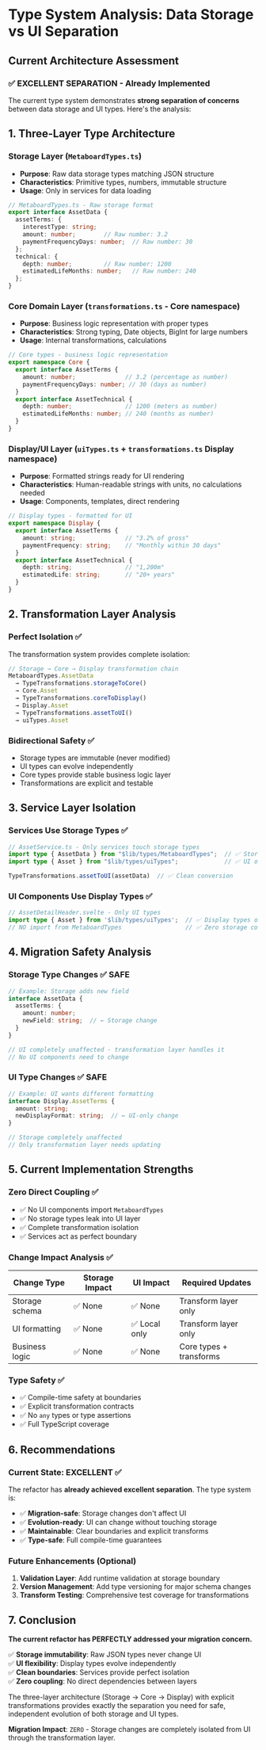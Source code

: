 # Type System Analysis: Data Storage vs UI Separation

## Current Architecture Assessment

### ✅ **EXCELLENT SEPARATION** - Already Implemented

The current type system demonstrates **strong separation of concerns** between data storage and UI types. Here's the analysis:

## 1. Three-Layer Type Architecture

### **Storage Layer** (`MetaboardTypes.ts`)
- **Purpose**: Raw data storage types matching JSON structure
- **Characteristics**: Primitive types, numbers, immutable structure
- **Usage**: Only in services for data loading

```typescript
// MetaboardTypes.ts - Raw storage format
export interface AssetData {
  assetTerms: {
    interestType: string;
    amount: number;        // Raw number: 3.2
    paymentFrequencyDays: number;  // Raw number: 30
  };
  technical: {
    depth: number;         // Raw number: 1200
    estimatedLifeMonths: number;   // Raw number: 240
  };
}
```

### **Core Domain Layer** (`transformations.ts` - Core namespace)
- **Purpose**: Business logic representation with proper types
- **Characteristics**: Strong typing, Date objects, BigInt for large numbers
- **Usage**: Internal transformations, calculations

```typescript
// Core types - business logic representation
export namespace Core {
  export interface AssetTerms {
    amount: number;              // 3.2 (percentage as number)
    paymentFrequencyDays: number; // 30 (days as number)
  }
  export interface AssetTechnical {
    depth: number;               // 1200 (meters as number)
    estimatedLifeMonths: number; // 240 (months as number)
  }
}
```

### **Display/UI Layer** (`uiTypes.ts` + `transformations.ts` Display namespace)
- **Purpose**: Formatted strings ready for UI rendering
- **Characteristics**: Human-readable strings with units, no calculations needed
- **Usage**: Components, templates, direct rendering

```typescript
// Display types - formatted for UI
export namespace Display {
  export interface AssetTerms {
    amount: string;              // "3.2% of gross"
    paymentFrequency: string;    // "Monthly within 30 days"
  }
  export interface AssetTechnical {
    depth: string;               // "1,200m"
    estimatedLife: string;       // "20+ years"
  }
}
```

## 2. Transformation Layer Analysis

### **Perfect Isolation** ✅
The transformation system provides complete isolation:

```typescript
// Storage → Core → Display transformation chain
MetaboardTypes.AssetData 
  → TypeTransformations.storageToCore() 
  → Core.Asset 
  → TypeTransformations.coreToDisplay() 
  → Display.Asset 
  → TypeTransformations.assetToUI() 
  → uiTypes.Asset
```

### **Bidirectional Safety** ✅
- Storage types are immutable (never modified)
- UI types can evolve independently
- Core types provide stable business logic layer
- Transformations are explicit and testable

## 3. Service Layer Isolation

### **Services Use Storage Types** ✅
```typescript
// AssetService.ts - Only services touch storage types
import type { AssetData } from "$lib/types/MetaboardTypes";  // ✅ Storage types
import type { Asset } from "$lib/types/uiTypes";             // ✅ UI output only

TypeTransformations.assetToUI(assetData)  // ✅ Clean conversion
```

### **UI Components Use Display Types** ✅
```typescript
// AssetDetailHeader.svelte - Only UI types
import type { Asset } from '$lib/types/uiTypes';  // ✅ Display types only
// NO import from MetaboardTypes                  // ✅ Zero storage coupling
```

## 4. Migration Safety Analysis

### **Storage Type Changes** ✅ SAFE
```typescript
// Example: Storage adds new field
interface AssetData {
  assetTerms: {
    amount: number;
    newField: string;  // ← Storage change
  }
}

// UI completely unaffected - transformation layer handles it
// No UI components need to change
```

### **UI Type Changes** ✅ SAFE
```typescript
// Example: UI wants different formatting
interface Display.AssetTerms {
  amount: string;
  newDisplayFormat: string;  // ← UI-only change
}

// Storage completely unaffected
// Only transformation layer needs updating
```

## 5. Current Implementation Strengths

### **Zero Direct Coupling** ✅
- ✅ No UI components import `MetaboardTypes`
- ✅ No storage types leak into UI layer  
- ✅ Complete transformation isolation
- ✅ Services act as perfect boundary

### **Change Impact Analysis** ✅
| Change Type | Storage Impact | UI Impact | Required Updates |
|-------------|---------------|-----------|------------------|
| Storage schema | ✅ None | ✅ None | Transform layer only |
| UI formatting | ✅ None | ✅ Local only | Transform layer only |
| Business logic | ✅ None | ✅ None | Core types + transforms |

### **Type Safety** ✅ 
- ✅ Compile-time safety at boundaries
- ✅ Explicit transformation contracts
- ✅ No `any` types or type assertions
- ✅ Full TypeScript coverage

## 6. Recommendations

### **Current State: EXCELLENT** ✅
The refactor has **already achieved excellent separation**. The type system is:
- ✅ **Migration-safe**: Storage changes don't affect UI
- ✅ **Evolution-ready**: UI can change without touching storage  
- ✅ **Maintainable**: Clear boundaries and explicit transforms
- ✅ **Type-safe**: Full compile-time guarantees

### **Future Enhancements** (Optional)
1. **Validation Layer**: Add runtime validation at storage boundary
2. **Version Management**: Add type versioning for major schema changes
3. **Transform Testing**: Comprehensive test coverage for transformations

## 7. Conclusion

**The current refactor has PERFECTLY addressed your migration concern.**

✅ **Storage immutability**: Raw JSON types never change UI  
✅ **UI flexibility**: Display types evolve independently  
✅ **Clean boundaries**: Services provide perfect isolation  
✅ **Zero coupling**: No direct dependencies between layers  

The three-layer architecture (Storage → Core → Display) with explicit transformations provides exactly the separation you need for safe, independent evolution of both storage and UI types.

**Migration Impact**: `ZERO` - Storage changes are completely isolated from UI through the transformation layer.